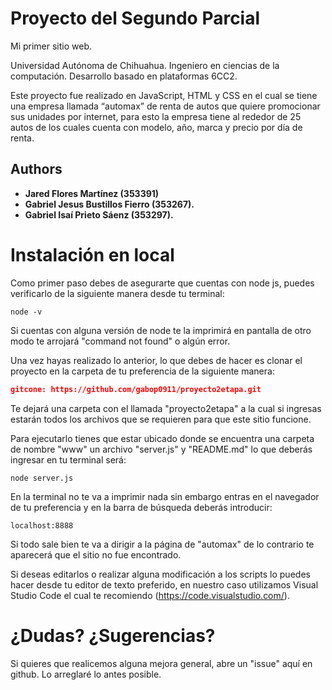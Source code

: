# Proyecto del Segundo Parcial
Mi primer sitio web.

Universidad Autónoma de Chihuahua.
Ingeniero en ciencias de la computación. 
Desarrollo basado en plataformas 6CC2.

Este proyecto fue realizado en JavaScript, HTML y CSS en el cual se tiene una empresa llamada “automax” de renta de autos que quiere promocionar sus unidades por internet, para esto la empresa tiene al rededor de 25 autos de los cuales cuenta con modelo, año, marca y precio por día de renta. 

## Authors

* **Jared Flores Martínez (353391)**
* **Gabriel Jesus Bustillos Fierro (353267).**
* **Gabriel Isaí Prieto Sáenz (353297).**

# Instalación en local
Como primer paso debes de asegurarte que cuentas con node js, puedes verificarlo de la siguiente manera desde tu terminal: 
```
node -v
```
Si cuentas con alguna versión de node te la imprimirá en pantalla de otro modo te arrojará "command not found" o algún error.

Una vez hayas realizado lo anterior, lo que debes de hacer es clonar el proyecto en la carpeta de tu preferencia de la siguiente manera:
```json
gitcone: https://github.com/gabop0911/proyecto2etapa.git
```
Te dejará una carpeta con el llamada "proyecto2etapa" a la cual si ingresas estarán todos los archivos que se requieren para que este sitio funcione.

Para ejecutarlo tienes que estar ubicado donde se encuentra una carpeta de nombre "www" un archivo "server.js" y "README.md" lo que deberás ingresar en tu terminal será:
```
node server.js
```
En la terminal no te va a imprimir nada sin embargo entras en el navegador de tu preferencia y en la barra de búsqueda deberás introducir:
```
localhost:8888
```
Si todo sale bien te va a dirigir a la página de "automax" de lo contrario te aparecerá que el sitio no fue encontrado.
      

Si deseas editarlos o realizar alguna modificación a los scripts lo puedes hacer desde tu editor de texto preferido, en nuestro caso utilizamos Visual Studio Code el cual te recomiendo (https://code.visualstudio.com/).


# ¿Dudas? ¿Sugerencias?
Si quieres que realicemos alguna mejora general, abre un "issue" aquí en github. Lo arreglaré lo antes posible.
